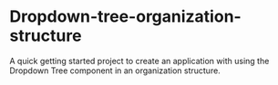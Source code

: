 # Dropdown-tree-organization-structure
A quick getting started project to create an application with using the Dropdown Tree component in an organization structure.

